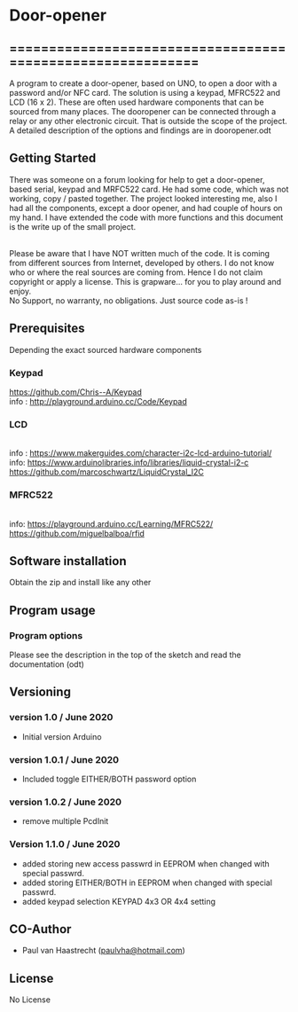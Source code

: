 # Door-opener

## ===========================================================

A program to create a door-opener, based on UNO, to open a door with
a password and/or NFC card. The solution is using a keypad, MFRC522
and LCD (16 x 2). These are often used hardware components that can be
sourced from many places. The dooropener can be connected through a
relay or any other electronic circuit. That is outside the scope of the
project.
<br> A detailed description of the options and findings are in dooropener.odt

## Getting Started
There was someone on a forum looking for help to get a door-opener, based serial,
keypad and MRFC522 card. He had some code, which was not working, copy / pasted
together.  The project looked interesting me, also I had all the components,
except a door opener, and had couple of hours on my hand. I have extended
the code with more functions and this document is the write up of the small project.

<br>Please be aware that I have NOT written much of the code. It is coming from different sources
from Internet, developed by others. I do not know who or where the real sources are coming
from. Hence I do not claim copyright or apply a license.
This is grapware… for you to play around and enjoy.
<br>No Support, no warranty, no obligations. Just source code as-is !

## Prerequisites
Depending the exact sourced hardware components

### Keypad
 https://github.com/Chris--A/Keypad
 <br>info : http://playground.arduino.cc/Code/Keypad

### LCD
 <br>info : https://www.makerguides.com/character-i2c-lcd-arduino-tutorial/
 <br>info: https://www.arduinolibraries.info/libraries/liquid-crystal-i2-c
 <br>https://github.com/marcoschwartz/LiquidCrystal_I2C

### MFRC522
 <br>info: https://playground.arduino.cc/Learning/MFRC522/
 <br>https://github.com/miguelbalboa/rfid

## Software installation
Obtain the zip and install like any other

## Program usage
### Program options
Please see the description in the top of the sketch and read the documentation (odt)

## Versioning

### version 1.0 / June 2020
 * Initial version Arduino

### version 1.0.1 / June 2020
 * Included toggle EITHER/BOTH password option

### version 1.0.2 / June 2020
 * remove multiple PcdInit

### Version 1.1.0 / June 2020
 * added storing new access passwrd in EEPROM when changed with special passwrd.
 * added storing EITHER/BOTH in EEPROM when changed with special passwrd.
 * added keypad selection KEYPAD 4x3 OR 4x4 setting

## CO-Author
 * Paul van Haastrecht (paulvha@hotmail.com)

## License
No License

